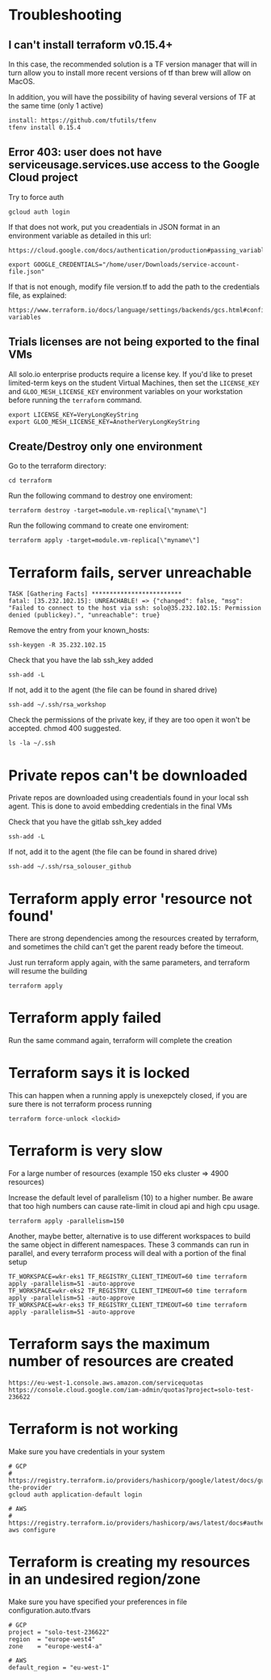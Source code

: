 # Troubleshooting

## I can't install terraform v0.15.4+

In this case, the recommended solution is a TF version manager that will in turn allow you to install more recent versions of tf than brew will allow on MacOS.

In addition, you will have the possibility of having several versions of TF at the same time (only 1 active)

```
install: https://github.com/tfutils/tfenv
tfenv install 0.15.4
```

## Error 403: user does not have serviceusage.services.use access to the Google Cloud project

Try to force auth
```
gcloud auth login
```

If that does not work, put you creadentials in JSON format in an environment variable as detailed in this url:

```
https://cloud.google.com/docs/authentication/production#passing_variable

export GOOGLE_CREDENTIALS="/home/user/Downloads/service-account-file.json"
```

If that is not enough, modify file version.tf to add the path to the credentials file, as explained:
```
https://www.terraform.io/docs/language/settings/backends/gcs.html#configuration-variables
```

## Trials licenses are not being exported to the final VMs

All solo.io enterprise products require a license key.  If you'd like to preset limited-term keys on the student Virtual Machines, then set the `LICENSE_KEY` and `GLOO_MESH_LICENSE_KEY` environment variables on your workstation before running the `terraform` command.

```
export LICENSE_KEY=VeryLongKeyString
export GLOO_MESH_LICENSE_KEY=AnotherVeryLongKeyString
```

## Create/Destroy only one environment

Go to the terraform directory:

```
cd terraform
```

Run the following command to destroy one enviroment:

```
terraform destroy -target=module.vm-replica[\"myname\"]
```

Run the following command to create one enviroment:

```
terraform apply -target=module.vm-replica[\"myname\"]
```

# Terraform fails, server unreachable

```
TASK [Gathering Facts] *************************
fatal: [35.232.102.15]: UNREACHABLE! => {"changed": false, "msg": "Failed to connect to the host via ssh: solo@35.232.102.15: Permission denied (publickey).", "unreachable": true}
```

Remove the entry from your known_hosts:
```
ssh-keygen -R 35.232.102.15
```

Check that you have the lab ssh_key added
```
ssh-add -L
```
If not, add it to the agent (the file can be found in shared drive)
```
ssh-add ~/.ssh/rsa_workshop
```

Check the permissions of the private key, if they are too open it won't be accepted. chmod 400 suggested.
```
ls -la ~/.ssh
```

# Private repos can't be downloaded
Private repos are downloaded using creadentials found in your local ssh agent. This is done to avoid embedding credentials in the final VMs

Check that you have the gitlab ssh_key added
```
ssh-add -L
```
If not, add it to the agent (the file can be found in shared drive)
```
ssh-add ~/.ssh/rsa_solouser_github
```

# Terraform apply error 'resource not found' 
There are strong dependencies among the resources created by terraform, and sometimes the child can't get the parent ready before the timeout.

Just run terraform apply again, with the same parameters, and terraform will resume the building
```
terraform apply
```

# Terraform apply failed
Run the same command again, terraform will complete the creation

# Terraform says it is locked
This can happen when a running apply is unexepctely closed, if you are sure there is not terraform process running
```
terraform force-unlock <lockid>
```

# Terraform is very slow
For a large number of resources (example 150 eks cluster => 4900 resources)

Increase the default level of parallelism (10) to a higher number. Be aware that too high numbers can cause rate-limit in cloud api and high cpu usage.
```
terraform apply -parallelism=150
```

Another, maybe better, alternative is to use different workspaces to build the same object in different namespaces.
These 3 commands can run in parallel, and every terraform process will deal with a portion of the final setup
```
TF_WORKSPACE=wkr-eks1 TF_REGISTRY_CLIENT_TIMEOUT=60 time terraform apply -parallelism=51 -auto-approve
TF_WORKSPACE=wkr-eks2 TF_REGISTRY_CLIENT_TIMEOUT=60 time terraform apply -parallelism=51 -auto-approve
TF_WORKSPACE=wkr-eks3 TF_REGISTRY_CLIENT_TIMEOUT=60 time terraform apply -parallelism=51 -auto-approve
```

# Terraform says the maximum number of resources are created
```
https://eu-west-1.console.aws.amazon.com/servicequotas
https://console.cloud.google.com/iam-admin/quotas?project=solo-test-236622
```

# Terraform is not working
Make sure you have credentials in your system

```
# GCP
# https://registry.terraform.io/providers/hashicorp/google/latest/docs/guides/getting_started#configuring-the-provider
gcloud auth application-default login

# AWS
# https://registry.terraform.io/providers/hashicorp/aws/latest/docs#authentication
aws configure
````

# Terraform is creating my resources in an undesired region/zone
Make sure you have specified your preferences in file configuration.auto.tfvars

```
# GCP
project = "solo-test-236622"
region  = "europe-west4"
zone    = "europe-west4-a"

# AWS
default_region = "eu-west-1"
````
